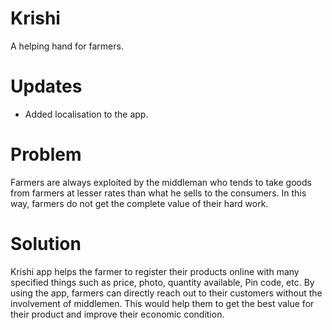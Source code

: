 # Krishi

A helping hand for farmers.

# Updates
<ul>
  <li>Added localisation to the app.</li>
  </ul>

# Problem
Farmers are always exploited by the middleman who tends to take goods from farmers at lesser rates than what he sells to the consumers. In this way, farmers do not get the complete value of their hard work.

# Solution
Krishi app helps the farmer to register their products online with many specified things such as price, photo, quantity available, Pin code, etc. By using the app, farmers can directly reach out to their customers without the involvement of middlemen. This would help them to get the best value for their product and improve their economic condition. 



